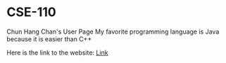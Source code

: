 # CSE-110
Chun Hang Chan's User Page
My favorite programming language is Java because it is easier than C++

Here is the link to the website: [Link](https://hanghanghappy.github.io/CSE-110/)